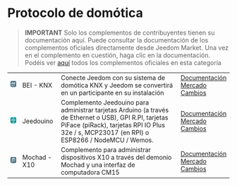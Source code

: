 
# Protocolo de domótica


>**IMPORTANT**
>Solo los complementos de contribuyentes tienen su documentación aquí. Puede consultar la documentación de los complementos oficiales directamente desde Jeedom Market. Una vez en el complemento en cuestión, haga clic en la documentación.
>Podéis ver [aquí](https://market.jeedom.com/index.php?v=d&p=market&type=plugin&categorie=automation+protocol) todos los complementos oficiales en esta categoría


| | | | |
|--- | --- | --- | ---|
|<img src="eibd/eibd_icon.png" class="pluginLogo" width="100" />|BEI - KNX|Conecte Jeedom con su sistema de domótica KNX y Jeedom se convertirá en un participante en su instalación|[Documentación](http://mika-nt28.github.io/Documentations/eibd/es_ES/)<br/>[Mercado](https://market.jeedom.com/index.php?v=d&p=market_display&id=203)<br/>[Cambios](https://mika-nt28.github.io/Documentations/eibd/es_ES/changelog)|
|<img src="jeedouino/jeedouino_icon.png" class="pluginLogo" width="100" />|Jeedouino|Complemento Jeedouino para administrar tarjetas Arduino (a través de Ethernet o USB), GPI R.PI, tarjetas PiFace (piRack), tarjetas RPI IO Plus 32e / s, MCP23017 (en RPI) o ESP8266 / NodeMCU / Wemos.|[Documentación](https://revlysj.github.io/jeedouino/es_ES/index)<br/>[Mercado](https://market.jeedom.com/index.php?v=d&p=market_display&id=2064)<br/>[Cambios](https://revlysj.github.io/jeedouino/es_ES/changelog)|
|<img src="mochad/mochad_icon.png" class="pluginLogo" width="100" />|Mochad - X10|Complemento para administrar dispositivos X10 a través del demonio Mochad y una interfaz de computadora CM15|[Documentación](https://mika-nt28.github.io/Documentations/mochad/es_ES/)<br/>[Mercado](https://market.jeedom.com/index.php?v=d&p=market_display&id=359)<br/>[Cambios](https://mika-nt28.github.io/Documentations/mochad/es_ES/changelog)|
